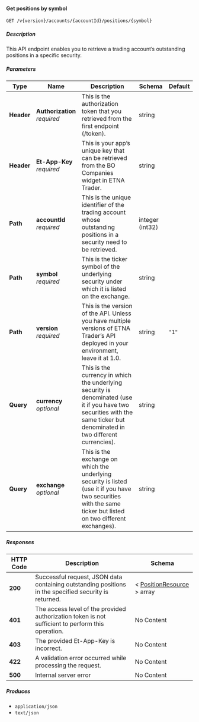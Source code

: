 
<a name="positions_getpositionbysymbol"></a>
#### Get positions by symbol
```
GET /v{version}/accounts/{accountId}/positions/{symbol}
```


##### Description
This API endpoint enables you to retrieve a trading account’s outstanding positions in a specific security.


##### Parameters

|Type|Name|Description|Schema|Default|
|---|---|---|---|---|
|**Header**|**Authorization**  <br>*required*|This is the authorization token that you retrieved from the first endpoint (/token).|string||
|**Header**|**Et-App-Key**  <br>*required*|This is your app’s unique key that can be retrieved from the BO Companies widget in ETNA Trader.|string||
|**Path**|**accountId**  <br>*required*|This is the unique identifier of the trading account whose outstanding positions in a security need to be retrieved.|integer (int32)||
|**Path**|**symbol**  <br>*required*|This is the ticker symbol of the underlying security under which it is listed on the exchange.|string||
|**Path**|**version**  <br>*required*|This is the version of the API. Unless you have multiple versions of ETNA Trader’s API deployed in your environment, leave it at 1.0.|string|`"1"`|
|**Query**|**currency**  <br>*optional*|This is the currency in which the underlying security is denominated (use it if you have two securities with the same ticker but denominated in two different currencies).|string||
|**Query**|**exchange**  <br>*optional*|This is the exchange on which the underlying security is listed (use it if you have two securities with the same ticker but listed on two different exchanges).|string||


##### Responses

|HTTP Code|Description|Schema|
|---|---|---|
|**200**|Successful request, JSON data containing outstanding positions in the specified security is returned.|< [PositionResource](#positionresource) > array|
|**401**|The access level of the provided authorization token is not sufficient to perform this operation.|No Content|
|**403**|The provided Et-App-Key is incorrect.|No Content|
|**422**|A validation error occurred while processing the request.|No Content|
|**500**|Internal server error|No Content|


##### Produces

* `application/json`
* `text/json`



